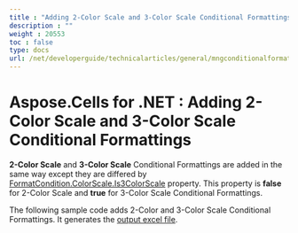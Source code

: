 ```yaml
---
title : "Adding 2-Color Scale and 3-Color Scale Conditional Formattings" 
description : "" 
weight : 20553 
toc : false
type: docs
url: /net/developerguide/technicalarticles/general/mngconditionalformats/adding+2-color+scale+and+3-color+scale+conditional+formattings/
---
```


# Aspose.Cells for .NET : Adding 2-Color Scale and 3-Color Scale Conditional Formattings


**2-Color Scale** and **3-Color Scale** Conditional Formattings are added in the same way except they are differed by [FormatCondition.ColorScale.Is3ColorScale](https://apireference.aspose.com/net/cells/aspose.cells/colorscale/properties/is3colorscale) property. This property is **false** for 2-Color Scale and **true** for 3-Color Scale Conditional Formattings.

The following sample code adds 2-Color and 3-Color Scale Conditional Formattings. It generates the [output excel file](https://docs2.aspose.com/cells/net/attachments/5018372/5115058.xlsx).

